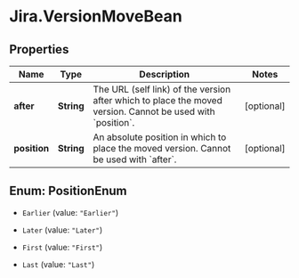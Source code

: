 # Jira.VersionMoveBean

## Properties

Name | Type | Description | Notes
------------ | ------------- | ------------- | -------------
**after** | **String** | The URL (self link) of the version after which to place the moved version. Cannot be used with &#x60;position&#x60;. | [optional] 
**position** | **String** | An absolute position in which to place the moved version. Cannot be used with &#x60;after&#x60;. | [optional] 



## Enum: PositionEnum


* `Earlier` (value: `"Earlier"`)

* `Later` (value: `"Later"`)

* `First` (value: `"First"`)

* `Last` (value: `"Last"`)




